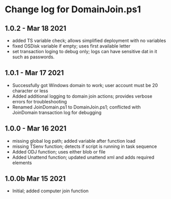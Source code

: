 # Change log for DomainJoin.ps1

## 1.0.2 - Mar 18 2021

- added TS variable check; allows simplified deployment with no variables
- fixed OSDisk variable if empty; uses first available letter
- set transaction loging to debug only; logs can have sensitive dat in it such as passwords. 

## 1.0.1 - Mar 17 2021

- Successfully got Windows domain to work; user account must be 20 character or less
- Added additional logging to domain join actions; provides verbose errors for troubleshooting
- Renamed JoinDomain.ps1 to DomainJoin.ps1; conflicted with JoinDomain transaction log for debugging

## 1.0.0 - Mar 16 2021

- missing global log path; added variable after function load
- missing TSenv function; detects if script is running in task sequence
- Added ODJ function; uses either blob or file
- Added Unattend function; updated unattend xml and adds required elements

## 1.0.0b Mar 15 2021

- Initial; added computer join function